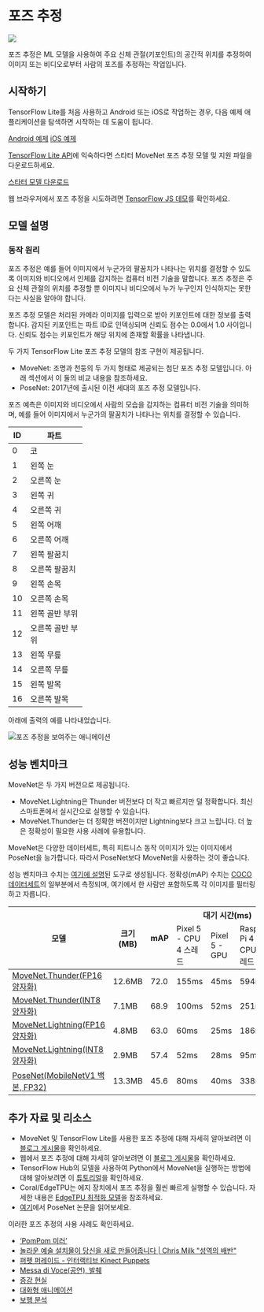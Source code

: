 # 포즈 추정


<img src="../images/pose.png" class="attempt-right">

포즈 추정은 ML 모델을 사용하여 주요 신체 관절(키포인트)의 공간적 위치를 추정하여 이미지 또는 비디오로부터 사람의 포즈를 추정하는 작업입니다.

## 시작하기

TensorFlow Lite를 처음 사용하고 Android 또는 iOS로 작업하는 경우, 다음 예제 애플리케이션을 탐색하면 시작하는 데 도움이 됩니다.

<a data-md-type="raw_html" class="button button-primary" href="https://github.com/tensorflow/examples/tree/master/lite/examples/pose_estimation/android">Android 예제</a> <a data-md-type="raw_html" class="button button-primary" href="https://github.com/tensorflow/examples/tree/master/lite/examples/pose_estimation/ios">iOS 예제</a>

[TensorFlow Lite API](https://www.tensorflow.org/api_docs/python/tf/lite)에 익숙하다면 스타터 MoveNet 포즈 추정 모델 및 지원 파일을 다운로드하세요.

<a class="button button-primary" href="https://tfhub.dev/s?q=movenet"> 스타터 모델 다운로드</a>

웹 브라우저에서 포즈 추정을 시도하려면 <a href="https://storage.googleapis.com/tfjs-models/demos/pose-detection/index.html?model=movenet">TensorFlow JS 데모</a>를 확인하세요.

## 모델 설명

### 동작 원리

포즈 추정은 예를 들어 이미지에서 누군가의 팔꿈치가 나타나는 위치를 결정할 수 있도록 이미지와 비디오에서 인체를 감지하는 컴퓨터 비전 기술을 말합니다. 포즈 추정은 주요 신체 관절의 위치를 추정할 뿐 이미지나 비디오에서 누가 누구인지 인식하지는 못한다는 사실을 알아야 합니다.

포즈 추정 모델은 처리된 카메라 이미지를 입력으로 받아 키포인트에 대한 정보를 출력합니다. 감지된 키포인트는 파트 ID로 인덱싱되며 신뢰도 점수는 0.0에서 1.0 사이입니다. 신뢰도 점수는 키포인트가 해당 위치에 존재할 확률을 나타냅니다.

두 가지 TensorFlow Lite 포즈 추정 모델의 참조 구현이 제공됩니다.

- MoveNet: 조명과 천둥의 두 가지 형태로 제공되는 첨단 포즈 추정 모델입니다. 아래 섹션에서 이 둘의 비교 내용을 참조하세요.
- PoseNet: 2017년에 출시된 이전 세대의 포즈 추정 모델입니다.

포즈 예측은 이미지와 비디오에서 사람의 모습을 감지하는 컴퓨터 비전 기술을 의미하며, 예를 들어 이미지에서 누군가의 팔꿈치가 나타나는 위치를 결정할 수 있습니다.

<table style="width: 30%;">
  <thead>
    <tr>
      <th>ID</th>
      <th>파트</th>
    </tr>
  </thead>
  <tbody>
    <tr>
      <td>0</td>
      <td>코</td>
    </tr>
    <tr>
      <td>1</td>
      <td>왼쪽 눈</td>
    </tr>
    <tr>
      <td>2</td>
      <td>오른쪽 눈</td>
    </tr>
    <tr>
      <td>3</td>
      <td>왼쪽 귀</td>
    </tr>
    <tr>
      <td>4</td>
      <td>오른쪽 귀</td>
    </tr>
    <tr>
      <td>5</td>
      <td>왼쪽 어깨</td>
    </tr>
    <tr>
      <td>6</td>
      <td>오른쪽 어깨</td>
    </tr>
    <tr>
      <td>7</td>
      <td>왼쪽 팔꿈치</td>
    </tr>
    <tr>
      <td>8</td>
      <td>오른쪽 팔꿈치</td>
    </tr>
    <tr>
      <td>9</td>
      <td>왼쪽 손목</td>
    </tr>
    <tr>
      <td>10</td>
      <td>오른쪽 손목</td>
    </tr>
    <tr>
      <td>11</td>
      <td>왼쪽 골반 부위</td>
    </tr>
    <tr>
      <td>12</td>
      <td>오른쪽 골반 부위</td>
    </tr>
    <tr>
      <td>13</td>
      <td>왼쪽 무릎</td>
    </tr>
    <tr>
      <td>14</td>
      <td>오른쪽 무릎</td>
    </tr>
    <tr>
      <td>15</td>
      <td>왼쪽 발목</td>
    </tr>
    <tr>
      <td>16</td>
      <td>오른쪽 발목</td>
    </tr>
  </tbody>
</table>

아래에 출력의 예를 나타내었습니다.


<img src="https://www.tensorflow.org/images/lite/models/pose_estimation.gif" alt="포즈 추정을 보여주는 애니메이션">

## 성능 벤치마크

MoveNet은 두 가지 버전으로 제공됩니다.

- MoveNet.Lightning은 Thunder 버전보다 더 작고 빠르지만 덜 정확합니다. 최신 스마트폰에서 실시간으로 실행할 수 있습니다.
- MoveNet.Thunder는 더 정확한 버전이지만 Lightning보다 크고 느립니다. 더 높은 정확성이 필요한 사용 사례에 유용합니다.

MoveNet은 다양한 데이터세트, 특히 피트니스 동작 이미지가 있는 이미지에서 PoseNet을 능가합니다. 따라서 PoseNet보다 MoveNet을 사용하는 것이 좋습니다.

성능 벤치마크 수치는 [여기에 설명](../../performance/measurement)된 도구로 생성됩니다. 정확성(mAP) 수치는 [COCO 데이터세트](https://cocodataset.org/#home)의 일부분에서 측정되며, 여기에서 한 사람만 포함하도록 각 이미지를 필터링하고 자릅니다.

<table>
<thead>
  <tr>
    <th rowspan="2">모델</th>
    <th rowspan="2">크기(MB)</th>
    <th rowspan="2">mAP</th>
    <th colspan="3">대기 시간(ms)</th>
  </tr>
  <tr>
    <td>Pixel 5 - CPU 4 스레드</td>
    <td>Pixel 5 - GPU</td>
    <td>Raspberry Pi 4 - CPU 4 스레드</td>
  </tr>
</thead>
<tbody>
  <tr>
    <td><a href="https://tfhub.dev/google/lite-model/movenet/singlepose/thunder/tflite/float16/4">MoveNet.Thunder(FP16 양자화)</a></td>
    <td>12.6MB</td>
    <td>72.0</td>
    <td>155ms</td>
    <td>45ms</td>
    <td>594ms</td>
  </tr>
  <tr>
    <td><a href="https://tfhub.dev/google/lite-model/movenet/singlepose/thunder/tflite/int8/4">MoveNet.Thunder(INT8 양자화)</a></td>
    <td>7.1MB</td>
    <td>68.9</td>
    <td>100ms</td>
    <td>52ms</td>
    <td>251ms</td>
  </tr>
  <tr>
    <td><a href="https://tfhub.dev/google/lite-model/movenet/singlepose/lightning/tflite/float16/4">MoveNet.Lightning(FP16 양자화)</a></td>
    <td>4.8MB</td>
    <td>63.0</td>
    <td>60ms</td>
    <td>25ms</td>
    <td>186ms</td>
  </tr>
  <tr>
    <td><a href="https://tfhub.dev/google/lite-model/movenet/singlepose/lightning/tflite/int8/4">MoveNet.Lightning(INT8 양자화)</a></td>
    <td>2.9MB</td>
    <td>57.4</td>
    <td>52ms</td>
    <td>28ms</td>
    <td>95ms</td>
  </tr>
  <tr>
    <td><a href="https://storage.googleapis.com/download.tensorflow.org/models/tflite/posenet_mobilenet_v1_100_257x257_multi_kpt_stripped.tflite">PoseNet(MobileNetV1 백본, FP32)</a></td>
    <td>13.3MB</td>
    <td>45.6</td>
    <td>80ms</td>
    <td>40ms</td>
    <td>338ms</td>
  </tr>
</tbody>
</table>

## 추가 자료 및 리소스

- MoveNet 및 TensorFlow Lite를 사용한 포즈 추정에 대해 자세히 알아보려면 이 [블로그 게시물](https://blog.tensorflow.org/2021/08/pose-estimation-and-classification-on-edge-devices-with-MoveNet-and-TensorFlow-Lite.html)을 확인하세요.
- 웹에서 포즈 추정에 대해 자세히 알아보려면 이 [블로그 게시물](https://blog.tensorflow.org/2021/05/next-generation-pose-detection-with-movenet-and-tensorflowjs.html)을 확인하세요.
- TensorFlow Hub의 모델을 사용하여 Python에서 MoveNet을 실행하는 방법에 대해 알아보려면 이 [튜토리얼](https://www.tensorflow.org/hub/tutorials/movenet)을 확인하세요.
- Coral/EdgeTPU는 에지 장치에서 포즈 추정을 훨씬 빠르게 실행할 수 있습니다. 자세한 내용은 [EdgeTPU 최적화 모델](https://coral.ai/models/pose-estimation/)을 참조하세요.
- [여기](https://arxiv.org/abs/1803.08225)에서 PoseNet 논문을 읽어보세요.

이러한 포즈 추정의 사용 사례도 확인하세요.

<ul>
  <li><a href="https://vimeo.com/128375543">‘PomPom 미러’</a></li>
  <li><a href="https://youtu.be/I5__9hq-yas">놀라운 예술 설치물이 당신을 새로 만들어줍니다 | Chris Milk "성역의 배반"</a></li>
  <li><a href="https://vimeo.com/34824490">퍼펫 퍼레이드 - 인터랙티브 Kinect Puppets</a></li>
  <li><a href="https://vimeo.com/2892576">Messa di Voce(공연), 발췌</a></li>
  <li><a href="https://www.instagram.com/p/BbkKLiegrTR/">증강 현실</a></li>
  <li><a href="https://www.instagram.com/p/Bg1EgOihgyh/">대화형 애니메이션</a></li>
  <li><a href="https://www.runnersneed.com/expert-advice/gear-guides/gait-analysis.html">보행 분석</a></li>
</ul>
